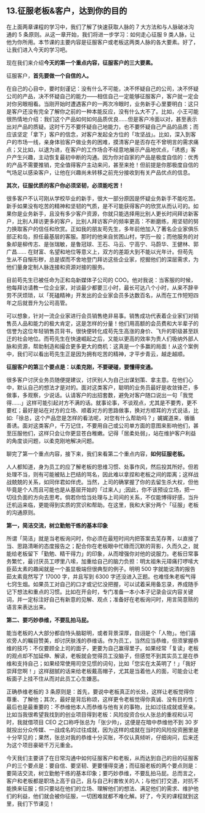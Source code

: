 ## 13.征服老板&客户，达到你的目的
在上面两章课程的学习中，我们了解了快速获取人脉的 7 大方法和与人脉破冰沟通的 5 条原则。从这一章开始，我们将进一步学习：如何走心征服 9 类人脉，让他为你所用。本节课的主要内容是征服客户或老板这两类人脉的各大要素。好了，让我们进入今天的学习吧。


现在我们来介绍**今天的第一个重点内容，征服客户的三大要素。**


征服客户，**首先要做一个自信的人。**


在自己的心目中，要时刻谨记：没有什么不可能，决不怀疑自己的公司，决不怀疑公司的产品，决不怀疑自己的能力——相信自己一定能够征服客户，客户就一定会对你另眼相看。当刚开始时遭遇客户的一两次冷眼时，业务新手心里要明白：这只是客户还没有完全了解你之前的一种本能反应，没有什么大不了。比如，小王可能很热情地介绍：我们这个产品如何如何品质优良……但是客户冷面以对，甚至表示出对产品的质疑。这时千万不要怀疑自己地能力，也不要怀疑自己产品的品质；而应该坚定「拿下」客户的信念，对客户发起全方位的「攻坚战」。比如，深入到客户的市场一线，亲身体验客户做业务的困难，摸清客户是否存在不曾明言的需求痛点；又比如，以退为进，在客户的工作场合不经意地展示产品地优点，「诱惑」客户产生兴趣，主动恢复最初中断的沟通。因为你对自家的产品是极度自信的：优秀的产品不需要推销，完全值得客户主动来问，甚至来抢！但前提是你那极度自信的气场足以感染客户，让他在兴趣尚未转移之前充分接收到有关产品优点的信息。


**其次，征服优质的客户你必须坚韧，必须能吃苦！**


很多客户不认可刚从学校毕业的新手，很大一部分原因是怀疑业务新手不能吃苦。新手如果没有吃苦的精神和坚韧的气质，是不可能获得客户的欣赏从而认可的。如果你是业务新手，且没有多少客户资源，你就只能选择用比别人更长时间拜访新客户，比别人拜访更多的客户，比别人拜访客户的频率更高：不断磨练，用坚韧的努力换取客户的信任和欣赏。正如我的朋友苟先生，多年前他加入了著名企业家俱乐部正和岛，担任最基层的客服。那时的他来自贫困山村，学历一般；而他服务的对象却是柳传志、是张瑞敏，是鲁冠球、王石、马云、宁高宁、马蔚华、王健林、郭广昌…… 在财富、名望和地位等意义上，双方的差距大到不能以光年计。但苟先生从不自惭形秽，总是锲而不舍地登门拜访这些企业家，挖掘他们的深层需求，为他们量身定制人脉连接和资源对接的服务。


目前苟先生已被任命为正和岛新媒体子公司的 COO。他对我说：当客服的时候，他每拜访请教一位企业家，对谈最少都要三小时，最长可达八个小时，从来不辞辛劳不厌烦琐，以「死磕精神」开发出的企业家会员多达数百名，从而在工作短短四年之后就晋升为公司高管。


可以想象，针对一流企业家进行会员销售绝非易事。销售成功代表着企业家们对销售员人品和能力的极大肯定，这是怎样的分量！他们用高额的会员费和大半辈子的信誉为这位年轻销售员背书，很快便转化成苟先生高涨的身价、飞升的职级甚至跃迁的社会地位。而苟先生在快速崛起之后，又能以更高的效率为贵人们吸纳外部人脉和资源，帮助制造和撮合更多更大的商机：这真是一个多赢的局面！从这个案例中，我们可以看出苟先生正是因为拥有吃苦的精神，才平步青云，越走越顺。


**征服客户的第三个要点是：以柔克刚，不要硬碰，要懂得变通。**


很多客户讨厌业务员随便提建议，讨厌别人为自己出谋划策、拿主意。在他们心中，默认自己的想法才是对的。面对这类客户，聪明的业务员最好是收敛锋芒，多做事，多观察，少说话。认请客户的出招套数，避免对客户随口说出一句「我觉得……」这样可能引起对方不满的话。就事论事，不谈观点，尤其是不要秀，更不要杠；最好是站在对方的立场、顺着对方的思路做事，换对方顺耳的方式说话，比如:「徐总，这个产品您是怎样的看法呢，对您有什么帮助吗？」娓娓道来，循循善诱。面对这类客户，千万记住，不要用自己或公司单方面的意图来影响他们，甚至压服他们，这样只会让你更显苍白稚嫩。记得「居柔处弱」，站在维护客户利益的角度谈问题，以柔克刚地解决问题。


聊完了第一个重点内容，接下来，我们来看第二个重点内容，**如何征服老板。**


人人都知道，身为员工的应了解老板的思维习惯、处事作风，然后投其所好。但若处理不当，则有可能被贴上巴结的骂名，因此难以拿捏和老板之间的距离；这样战战兢兢的关系，如同伴君如伴虎。当然，上司的确掌握了你的去留生杀大权，但他毕竟是个人而且可能也是从基层开始的「过来人」;因此，你不该预设立场，把一切往负面的方向去思考。倘若你恰当处理与上司间的关系，不仅能博得好感，当升迁机运来临，更能得到实质的赏识和帮助。在这里，我和大家分两个「征服」老板的沟通原则。


**第一，简洁交流，树立勤勉干练的基本印象**


所谓「简洁」就是当老板询问时，你必须在最短时间内把答案去芜存菁，以直接了当、思路清晰的态度报告之；配合你在老板眼中忙碌而沉默的背影，久而久之，就能给老板留下「勤勉、精干得力」的印象，从而增强你对他的说服力。老板日常事务繁忙，最讨厌员工啰里八嗦，加重给自己的脑力负担：明太祖朱元璋痛打啰嗦大臣茹太素的趣闻就是一个虽显极端但很典型的例子。明明 500 字就能说清的报告茹太素竟然写了 17000 字，并且写到 6300 字还没进入正题。也难怪朱老板气得七窍生烟。如果员工对自己的口才或记忆没把握，可以试着采用备忘录，养成随手记下想法和重点的习惯。比如在开会时，专门准备一本小本子记录会议内容关键词，并一定标注好自己有新意的见解、观点；准备好在老板询问时，用言简意赅的语言来表达出来。


**第二、要巧妙恭维，不要乱拍马屁。**


能当老板的人大部分都自恃头脑聪明，或者背景深厚，自诩是个「人物」。他们喜欢旁人的瞩目赞美，却讨厌肤浅的恭维话。作为员工，当然应当恭维，但须掌握恭维的技巧：不仅要顾全上司的面子，更要为自己赢得里子。如果经常「复读」老板的观点却不加延伸、解读，老板就会觉得员工没脑子，但感觉不到其实员工是在恭维和支持自己；如果经常使用司空见惯的词句，比如「您实在太英明了！」「我好崇拜您啊！」这样甜腻的话来给老板戴高帽子，尤其是当着他人的面，可能会让老板面子上挂不住从而对此员工心生嫌恶。


正确恭维老板的 3 条原则是：首先，要说中老板真正的长处，这样让老板觉得你尊重、了解他；其次，最好是背后称颂，这样更令老板觉得你真诚、没有目的性；最后也是最重要的：不恭维他本人而恭维与他有关的事物，比如过往成就或至亲。比如当我很希望我找到的创业项目得到老板：风险投资合伙人张总的重视和认可时，我就借项目 CEO 之口称呼张总为「张少帅」，这便是在暗中恭维他不到 30 岁就投出分众传媒、一战成名的过往成就，因为这样的成就在当时的风险投资圈里是十分罕见的；果然，张总对我的恭维十分买账，不仅认真倾听，仔细询问，后来还为这个项目豪砸千万元重金。


今天我们主要讲了在日常沟通中如何征服客户和老板，从而达到自己的目的征服客户的三个要点是：要自信、要坚韧、更要懂得变通；而征服老板的两个要点则是：要简洁交流，树立勤勉干练的基本印象；要巧妙恭维，不要乱拍马屁。总而言之，客户和老板都是职场上高于自己，且与自己利害攸关的人；与他们打交道，对抗不能换来征服；但只要站在他们的立场、理解他们的想法、满足他们的需求、维护他们的利益，他们就会被你征服，一切困难就都不难化解。好了，今天的课程就到这里，我们下节课见！

